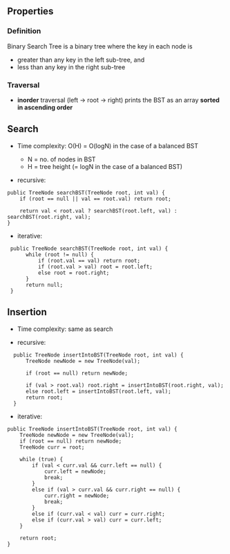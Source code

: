 ## Properties

### Definition

Binary Search Tree is a binary tree where the key in each node is 
- greater than any key in the left sub-tree, and
- less than any key in the right sub-tree

### Traversal
- **inorder** traversal (left -> root -> right) prints the BST as an array **sorted in ascending order**


## Search

- Time complexity: O(H) 
                   = O(logN) in the case of a balanced BST
  - N = no. of nodes in BST
  - H = tree height (= logN in the case of a balanced BST)
 
- recursive:
```
public TreeNode searchBST(TreeNode root, int val) {
    if (root == null || val == root.val) return root;

    return val < root.val ? searchBST(root.left, val) : searchBST(root.right, val);
}
```
- iterative:
```
 public TreeNode searchBST(TreeNode root, int val) {
      while (root != null) {
          if (root.val == val) return root;
          if (root.val > val) root = root.left;
          else root = root.right;
      }
      return null;
 }
```

## Insertion

- Time complexity: same as search

- recursive:
```
  public TreeNode insertIntoBST(TreeNode root, int val) {
      TreeNode newNode = new TreeNode(val);

      if (root == null) return newNode;

      if (val > root.val) root.right = insertIntoBST(root.right, val);
      else root.left = insertIntoBST(root.left, val);
      return root;
  }
```

- iterative:
```
public TreeNode insertIntoBST(TreeNode root, int val) {
    TreeNode newNode = new TreeNode(val);
    if (root == null) return newNode;
    TreeNode curr = root;

    while (true) {
        if (val < curr.val && curr.left == null) {
            curr.left = newNode;
            break;
        }
        else if (val > curr.val && curr.right == null) {
            curr.right = newNode;
            break;
        }
        else if (curr.val < val) curr = curr.right;
        else if (curr.val > val) curr = curr.left;
    }

    return root;
}
```
